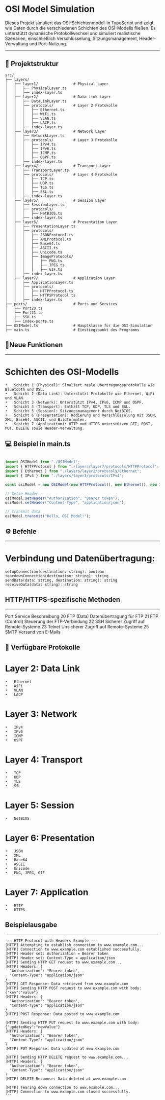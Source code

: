 # OSI Model Simulation

Dieses Projekt simuliert das OSI-Schichtenmodell in TypeScript und zeigt, wie Daten durch die verschiedenen Schichten des OSI-Modells fließen. Es unterstützt dynamische Protokollwechsel und simuliert realistische Szenarien, einschließlich Verschlüsselung, Sitzungsmanagement, Header-Verwaltung und Port-Nutzung.

---

## 📂 Projektstruktur

```plaintext
src/
├── layers/
│   ├── layer1/                # Physical Layer
│   │   ├── PhysicalLayer.ts
│   │   ├── index-layer.ts
│   ├── layer2/                # Data Link Layer
│   │   ├── DataLinkLayer.ts
│   │   ├── protocols/         # Layer 2 Protokolle
│   │   │   ├── Ethernet.ts
│   │   │   ├── WiFi.ts
│   │   │   ├── VLAN.ts
│   │   │   ├── LACP.ts
│   │   ├── index-layer.ts
│   ├── layer3/                # Network Layer
│   │   ├── NetworkLayer.ts
│   │   ├── protocols/         # Layer 3 Protokolle
│   │   │   ├── IPv4.ts
│   │   │   ├── IPv6.ts
│   │   │   ├── ICMP.ts
│   │   │   ├── OSPF.ts
│   │   ├── index-layer.ts
│   ├── layer4/                # Transport Layer
│   │   ├── TransportLayer.ts
│   │   ├── protocols/         # Layer 4 Protokolle
│   │   │   ├── TCP.ts
│   │   │   ├── UDP.ts
│   │   │   ├── TLS.ts
│   │   │   ├── SSL.ts
│   │   ├── index-layer.ts
│   ├── layer5/                # Session Layer
│   │   ├── SessionLayer.ts
│   │   ├── protocols/
│   │   │   ├── NetBIOS.ts
│   │   ├── index-layer.ts
│   ├── layer6/                # Presentation Layer
│   │   ├── PresentationLayer.ts
│   │   ├── protocols/
│   │   │   ├── JSONProtocol.ts
│   │   │   ├── XMLProtocol.ts
│   │   │   ├── Base64.ts
│   │   │   ├── ASCII.ts
│   │   │   ├── Unicode.ts
│   │   │   ├── ImageProtocols/
│   │   │   │   ├── PNG.ts
│   │   │   │   ├── JPEG.ts
│   │   │   │   ├── GIF.ts
│   │   ├── index-layer.ts
│   ├── layer7/                # Application Layer
│   │   ├── ApplicationLayer.ts
│   │   ├── protocols/
│   │   │   ├── HTTPProtocol.ts
│   │   │   ├── HTTPSProtocol.ts
│   │   ├── index-layer.ts
├── ports/                     # Ports und Services
│   ├── Port20.ts
│   ├── Port21.ts
│   ├── SSH.ts
│   ├── index-ports.ts
├── OSIModel.ts                # Hauptklasse für die OSI-Simulation
├── main.ts                    # Einstiegspunkt des Programms

```

## 🚀Neue Funktionen
---

# Schichten des OSI-Modells

	•	Schicht 1 (Physical): Simuliert reale Übertragungsprotokolle wie Bluetooth und DSL.
	•	Schicht 2 (Data Link): Unterstützt Protokolle wie Ethernet, WiFi und VLAN.
	•	Schicht 3 (Network): Unterstützt IPv4, IPv6, ICMP und OSPF.
	•	Schicht 4 (Transport): Enthält TCP, UDP, TLS und SSL.
	•	Schicht 5 (Session): Sitzungsmanagement durch NetBIOS.
	•	Schicht 6 (Presentation): Kodierung und Verschlüsselung mit JSON, XML, Base64, ASCII, und Bildformaten.
	•	Schicht 7 (Application): HTTP und HTTPS unterstützen GET, POST, PUT, DELETE sowie Header-Verwaltung.

 ## 💻 Beispiel in main.ts

 ```typescript

import OSIModel from "./OSIModel";
import { HTTPProtocol } from "./layers/layer7/protocols/HTTPProtocol";
import { Ethernet } from "./layers/layer2/protocols/Ethernet";
import { IPv4 } from "./layers/layer3/protocols/IPv4";

const osiModel = new OSIModel(new HTTPProtocol(), new Ethernet(), new IPv4());

// Setze Header
osiModel.setHeader("Authorization", "Bearer token");
osiModel.setHeader("Content-Type", "application/json");

// Transmit data
osiModel.transmit("Hello, OSI Model!");
```

## ⚙️ Befehle
---

# Verbindung und Datenübertragung:
```plaintext
setupConnection(destination: string): boolean
teardownConnection(destination: string): string
sendData(data: string, destination: string): string
receiveData(data: string): string
```

## HTTP/HTTPS-spezifische Methoden
---

Port	Service	Beschreibung
20	FTP (Data)	Datenübertragung für FTP
21	FTP (Control)	Steuerung der FTP-Verbindung
22	SSH	Sicherer Zugriff auf Remote-Systeme
23	Telnet	Unsicherer Zugriff auf Remote-Systeme
25	SMTP	Versand von E-Mails


## 📂 Verfügbare Protokolle

# Layer 2: Data Link

	•	Ethernet
	•	WiFi
	•	VLAN
	•	LACP

# Layer 3: Network

	•	IPv4
	•	IPv6
	•	ICMP
	•	OSPF

# Layer 4: Transport

	•	TCP
	•	UDP
	•	TLS
	•	SSL

# Layer 5: Session

	•	NetBIOS

# Layer 6: Presentation

	•	JSON
	•	XML
	•	Base64
	•	ASCII
	•	Unicode
	•	PNG, JPEG, GIF

# Layer 7: Application

	•	HTTP
	•	HTTPS

## Beispielausgabe
---

```plaintext
--- HTTP Protocol with Headers Example ---
[HTTP] Attempting to establish connection to www.example.com...
[HTTP] Connection to www.example.com established successfully.
[HTTP] Header set: Authorization = Bearer token
[HTTP] Header set: Content-Type = application/json
[HTTP] Sending HTTP GET request to www.example.com...
[HTTP] Headers: {
  "Authorization": "Bearer token",
  "Content-Type": "application/json"
}
[HTTP] GET Response: Data retrieved from www.example.com
[HTTP] Sending HTTP POST request to www.example.com with body: {"key":"value"}
[HTTP] Headers: {
  "Authorization": "Bearer token",
  "Content-Type": "application/json"
}
[HTTP] POST Response: Data posted to www.example.com

[HTTP] Sending HTTP PUT request to www.example.com with body: {"updatedKey":"newValue"}
[HTTP] Headers: {
  "Authorization": "Bearer token",
  "Content-Type": "application/json"
}
[HTTP] PUT Response: Data updated at www.example.com

[HTTP] Sending HTTP DELETE request to www.example.com...
[HTTP] Headers: {
  "Authorization": "Bearer token",
  "Content-Type": "application/json"
}
[HTTP] DELETE Response: Data deleted at www.example.com

[HTTP] Tearing down connection to www.example.com...
[HTTP] Connection to www.example.com closed successfully.
´´´

